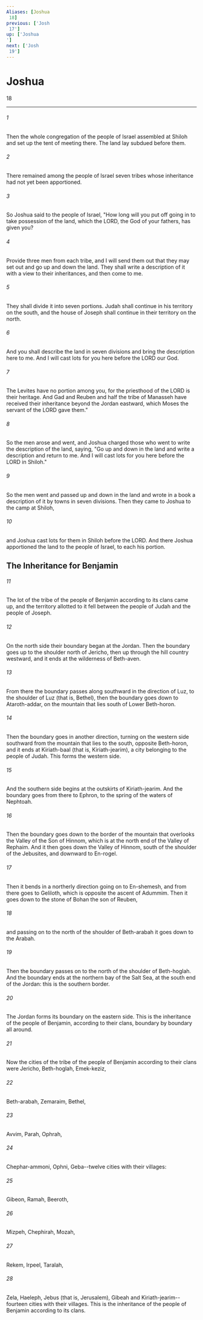 ```yaml
---
Aliases: [Joshua 18]
previous: ['Josh 17']
up: ['Joshua']
next: ['Josh 19']
---
```

# Joshua 18

***
 

###### 1 
Then the whole congregation of the people of Israel assembled at Shiloh and set up the tent of meeting there. The land lay subdued before them.  

###### 2 
There remained among the people of Israel seven tribes whose inheritance had not yet been apportioned.  

###### 3 
So Joshua said to the people of Israel, "How long will you put off going in to take possession of the land, which the LORD, the God of your fathers, has given you?  

###### 4 
Provide three men from each tribe, and I will send them out that they may set out and go up and down the land. They shall write a description of it with a view to their inheritances, and then come to me.  

###### 5 
They shall divide it into seven portions. Judah shall continue in his territory on the south, and the house of Joseph shall continue in their territory on the north.  

###### 6 
And you shall describe the land in seven divisions and bring the description here to me. And I will cast lots for you here before the LORD our God.  

###### 7 
The Levites have no portion among you, for the priesthood of the LORD is their heritage. And Gad and Reuben and half the tribe of Manasseh have received their inheritance beyond the Jordan eastward, which Moses the servant of the LORD gave them."  

###### 8 
So the men arose and went, and Joshua charged those who went to write the description of the land, saying, "Go up and down in the land and write a description and return to me. And I will cast lots for you here before the LORD in Shiloh."  

###### 9 
So the men went and passed up and down in the land and wrote in a book a description of it by towns in seven divisions. Then they came to Joshua to the camp at Shiloh,  

###### 10 
and Joshua cast lots for them in Shiloh before the LORD. And there Joshua apportioned the land to the people of Israel, to each his portion.  ## The Inheritance for Benjamin  

###### 11 
The lot of the tribe of the people of Benjamin according to its clans came up, and the territory allotted to it fell between the people of Judah and the people of Joseph.  

###### 12 
On the north side their boundary began at the Jordan. Then the boundary goes up to the shoulder north of Jericho, then up through the hill country westward, and it ends at the wilderness of Beth-aven.  

###### 13 
From there the boundary passes along southward in the direction of Luz, to the shoulder of Luz (that is, Bethel), then the boundary goes down to Ataroth-addar, on the mountain that lies south of Lower Beth-horon.  

###### 14 
Then the boundary goes in another direction, turning on the western side southward from the mountain that lies to the south, opposite Beth-horon, and it ends at Kiriath-baal (that is, Kiriath-jearim), a city belonging to the people of Judah. This forms the western side.  

###### 15 
And the southern side begins at the outskirts of Kiriath-jearim. And the boundary goes from there to Ephron, to the spring of the waters of Nephtoah.  

###### 16 
Then the boundary goes down to the border of the mountain that overlooks the Valley of the Son of Hinnom, which is at the north end of the Valley of Rephaim. And it then goes down the Valley of Hinnom, south of the shoulder of the Jebusites, and downward to En-rogel.  

###### 17 
Then it bends in a northerly direction going on to En-shemesh, and from there goes to Geliloth, which is opposite the ascent of Adummim. Then it goes down to the stone of Bohan the son of Reuben,  

###### 18 
and passing on to the north of the shoulder of Beth-arabah it goes down to the Arabah.  

###### 19 
Then the boundary passes on to the north of the shoulder of Beth-hoglah. And the boundary ends at the northern bay of the Salt Sea, at the south end of the Jordan: this is the southern border.  

###### 20 
The Jordan forms its boundary on the eastern side. This is the inheritance of the people of Benjamin, according to their clans, boundary by boundary all around.  

###### 21 
Now the cities of the tribe of the people of Benjamin according to their clans were Jericho, Beth-hoglah, Emek-keziz,  

###### 22 
Beth-arabah, Zemaraim, Bethel,  

###### 23 
Avvim, Parah, Ophrah,  

###### 24 
Chephar-ammoni, Ophni, Geba--twelve cities with their villages:  

###### 25 
Gibeon, Ramah, Beeroth,  

###### 26 
Mizpeh, Chephirah, Mozah,  

###### 27 
Rekem, Irpeel, Taralah,  

###### 28 
Zela, Haeleph, Jebus (that is, Jerusalem), Gibeah and Kiriath-jearim--fourteen cities with their villages. This is the inheritance of the people of Benjamin according to its clans.
